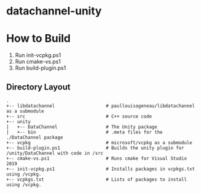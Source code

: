 # datachannel-unity

# How to Build
1. Run init-vcpkg.ps1
2. Run cmake-vs.ps1
3. Run build-plugin.ps1

## Directory Layout
```
. 
+-- libdatachannel                   # paullouisageneau/libdatachannel as a submodule 
+-- src                              # C++ source code 
+-- unity 
|   +-- DataChannel                  # The Unity package 
|   +-- bin                          # .meta files for the ./DataChannel package 
+-- vcpkg                            # microsoft/vcpkg as a submodule 
+-- build-plugin.ps1                 # Builds the unity plugin for /unity/DataChannel with code in /src 
+-- cmake-vs.ps1                     # Runs cmake for Visual Studio 2019 
+-- init-vcpkg.ps1                   # Installs packages in vcpkgs.txt using /vcpkg. 
+-- vcpkgs.txt                       # Lists of packages to install using /vcpkg. 
```
